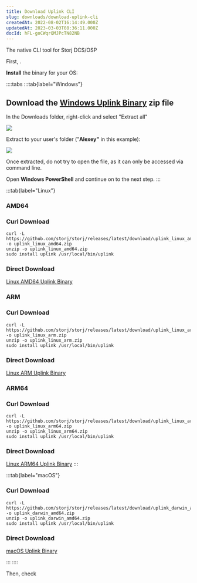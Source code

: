```yaml
---
title: Download Uplink CLI
slug: downloads/download-uplink-cli
createdAt: 2022-08-02T16:14:49.000Z
updatedAt: 2023-03-03T08:36:11.000Z
docId: hFL-goCWqrQMJPcTN82NB
---
```


The native CLI tool for Storj DCS/OSP

First, [](docId\:HeEf9wiMdlQx9ZdS_-oZS).&#x20;

**Install** the binary for your OS:

::::tabs
:::tab{label="Windows"}
## Download the [Windows Uplink Binary](https://github.com/storj/storj/releases/latest/download/uplink_windows_amd64.zip) zip file

In the Downloads folder, right-click and select "Extract all"

![](https://archbee-image-uploads.s3.amazonaws.com/kv3plx2xmXcUGcVl4Lttj/3pxVa-qpfcR1iuwSu-osg_win-01.png)

Extract to your user's folder ("**Alexey"** in this example):

![](https://archbee-image-uploads.s3.amazonaws.com/kv3plx2xmXcUGcVl4Lttj/5VOWlcnwm4uurnq7IqooH_win-02.png)



Once extracted, do not try to open the file, as it can only be accessed via command line.



Open **Windows PowerShell** and continue on to the next step.
:::

:::tab{label="Linux"}
### AMD64

### Curl Download

```Text
curl -L https://github.com/storj/storj/releases/latest/download/uplink_linux_amd64.zip -o uplink_linux_amd64.zip
unzip -o uplink_linux_amd64.zip
sudo install uplink /usr/local/bin/uplink
```

### Direct Download

[Linux AMD64 Uplink Binary](https://github.com/storj/storj/releases/latest/download/uplink_linux_amd64.zip)

### ARM

### Curl Download

```Text
curl -L https://github.com/storj/storj/releases/latest/download/uplink_linux_arm.zip -o uplink_linux_arm.zip
unzip -o uplink_linux_arm.zip
sudo install uplink /usr/local/bin/uplink
```

### Direct Download

[Linux ARM Uplink Binary](https://github.com/storj/storj/releases/latest/download/uplink_linux_arm.zip)

### ARM64

### Curl Download

```Text
curl -L https://github.com/storj/storj/releases/latest/download/uplink_linux_arm64.zip -o uplink_linux_arm64.zip
unzip -o uplink_linux_arm64.zip
sudo install uplink /usr/local/bin/uplink
```

### Direct Download

[Linux ARM64 Uplink Binary](https://github.com/storj/storj/releases/latest/download/uplink_linux_arm64.zip)
:::

:::tab{label="macOS"}
### Curl Download

```Text
curl -L https://github.com/storj/storj/releases/latest/download/uplink_darwin_amd64.zip -o uplink_darwin_amd64.zip
unzip -o uplink_darwin_amd64.zip
sudo install uplink /usr/local/bin/uplink
```

### Direct Download

[macOS Uplink Binary](https://github.com/storj/storj/releases/latest/download/uplink_darwin_amd64.zip)


:::
::::



Then, check [](docId\:TbMdOGCAXNWyPpQmH6EOq)&#x20;
